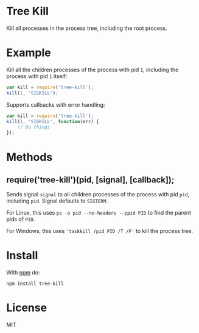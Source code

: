 Tree Kill
=========

Kill all processes in the process tree, including the root process.

Example
=======

Kill all the children processes of the process with pid `1`, including the process with pid `1` itself:
```js
var kill = require('tree-kill');
kill(1, 'SIGKILL');
```

Supports callbacks with error handling:
```js
var kill = require('tree-kill');
kill(1, 'SIGKILL', function(err) {
    // Do things
});
```


Methods
=======

## require('tree-kill')(pid, [signal], [callback]);

Sends signal `signal` to all children processes of the process with pid `pid`, including `pid`. Signal defaults to `SIGTERM`.

For Linux, this uses `ps -o pid --no-headers --ppid PID` to find the parent pids of `PID`.

For Windows, this uses `'taskkill /pid PID /T /F'` to kill the process tree.

Install
=======

With [npm](https://npmjs.org) do:

```
npm install tree-kill
```

License
=======

MIT
